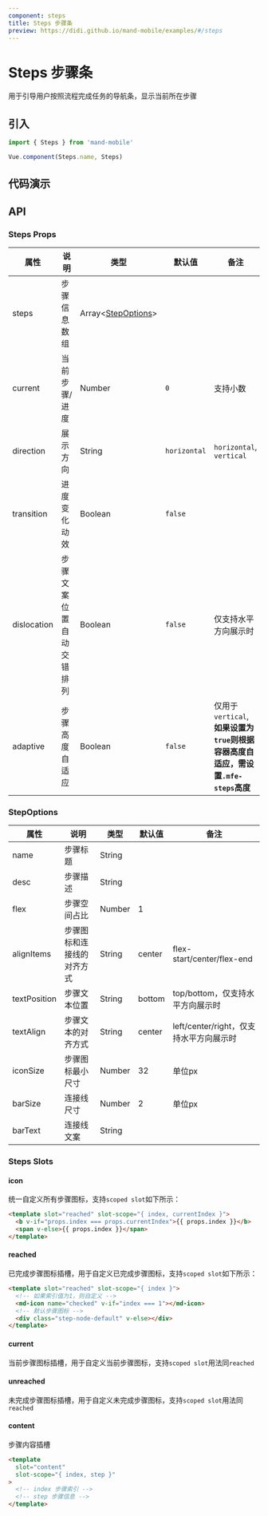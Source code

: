```yaml
---
component: steps
title: Steps 步骤条
preview: https://didi.github.io/mand-mobile/examples/#/steps
---
```


# Steps 步骤条


用于引导用户按照流程完成任务的导航条，显示当前所在步骤

## 引入

```javascript
import { Steps } from 'mand-mobile'

Vue.component(Steps.name, Steps)
```


## 代码演示

<demo-wrapper
  src="src/packages/steps/demo"
  :demos="demos"
/>

<script setup>
const demos = import.meta.globEager('../../../src/packages/steps/demo/demo*.vue')
</script>

<!-- DEMO -->


## API

### Steps Props
| 属性 | 说明 | 类型 | 默认值 | 备注 |
|----|-----|------|------|------|
|steps|步骤信息数组|Array\<[StepOptions](#stepoptions)\>| | |
|current|当前步骤/进度|Number|`0`| 支持小数 |
|direction|展示方向|String|`horizontal`|`horizontal`, `vertical`|
|transition|进度变化动效|Boolean|`false`| |
|dislocation|步骤文案位置自动交错排列|Boolean|`false`|仅支持水平方向展示时|
|adaptive|步骤高度自适应|Boolean|`false`|仅用于`vertical`, **如果设置为`true`则根据容器高度自适应，需设置`.mfe-steps`高度**|

### StepOptions
| 属性 | 说明 | 类型 | 默认值 | 备注 |
|----|-----|------|------|------|
|name|步骤标题|String| | |
|desc|步骤描述|String| | |
|flex|步骤空间占比|Number| 1 | |
|alignItems|步骤图标和连接线的对齐方式|String| center | flex-start/center/flex-end |
|textPosition|步骤文本位置|String| bottom | top/bottom，仅支持水平方向展示时|
|textAlign|步骤文本的对齐方式|String| center | left/center/right，仅支持水平方向展示时|
|iconSize|步骤图标最小尺寸|Number| 32 | 单位px |
|barSize|连接线尺寸|Number| 2 | 单位px |
|barText|连接线文案|String| | |

### Steps Slots

#### icon

统一自定义所有步骤图标，支持`scoped slot`如下所示：

```html
<template slot="reached" slot-scope="{ index, currentIndex }">
  <b v-if="props.index === props.currentIndex">{{ props.index }}</b>
  <span v-else>{{ props.index }}</span>
</template>
```

#### reached

已完成步骤图标插槽，用于自定义已完成步骤图标，支持`scoped slot`如下所示：

```html
<template slot="reached" slot-scope="{ index }">
  <!-- 如果索引值为1，则自定义 -->
  <md-icon name="checked" v-if="index === 1"></md-icon>
  <!-- 默认步骤图标 -->
  <div class="step-node-default" v-else></div>
</template>
```

#### current

当前步骤图标插槽，用于自定义当前步骤图标，支持`scoped slot`用法同`reached`

#### unreached

未完成步骤图标插槽，用于自定义未完成步骤图标，支持`scoped slot`用法同`reached`

#### content

步骤内容插槽

```html
<template
  slot="content"
  slot-scope="{ index, step }"
>
  <!-- index 步骤索引 -->
  <!-- step 步骤信息 -->
</template>
```